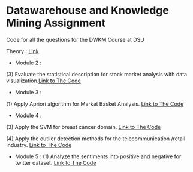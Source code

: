 # Datawarehouse and Knowledge Mining Assignment

Code for all the questions for the DWKM Course at DSU



Theory : [Link](https://github.com/Devaprasad403/dwkm-assignment/blob/main/DWKM%20Assignment%20-%201.pdf)


 

- Module 2 : 

(3) Evaluate the statistical description for stock market analysis with data visualization.[Link to The Code](https://github.com/Devaprasad403/dwkm-assignment/tree/main/module%202/stock-viz)

- Module 3 : 

(1) Apply Apriori algorithm for Market Basket Analysis. [Link to The Code](https://github.com/Devaprasad403/dwkm-assignment/blob/main/Market-Basket-Analysis-Using-Apriori-Algorithm-main/Market_Basket_Analysis_notebook.ipynb)

- Module 4 : 

(3) Apply the SVM for breast cancer domain. [Link to The Code](https://github.com/Devaprasad403/dwkm-assignment/blob/main/Breast_Cancer_domain.ipynb)

(4) Apply the outlier detection methods for the telecommunication /retail industry. [Link to The Code](https://github.com/Devaprasad403/dwkm-assignment/blob/main/Outlier_detection_retail_industry.ipynb)

- Module 5 : 
(1) Analyze the sentiments into positive and negative for twitter dataset. [Link to The Code](https://github.com/Devaprasad403/dwkm-assignment/blob/main/Sentiment_Analysis_Twitter_datasets.ipynb)
